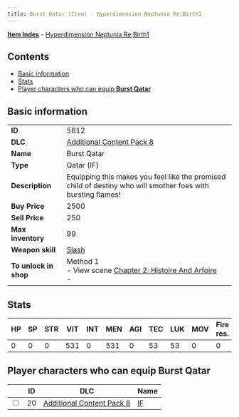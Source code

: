 ```yaml
---
title: Burst Qatar (Item) - Hyperdimension Neptunia Re;Birth1
---
```


[**Item Index**](/neptunia/rb1/item/index.html) - [Hyperdimension Neptunia Re;Birth1](/neptunia/rb1)

## Contents

- [Basic information](#basic-information)
- [Stats](#stats)
- [Player characters who can equip **Burst Qatar**](#player-characters-who-can-equip-burst-qatar)

## Basic information

|   |   |
| -- | -- |
| **ID** | 5612 |
| **DLC** | [Additional Content Pack 8](/neptunia/rb1/dlc/17-pack8.html) |
| **Name** | Burst Qatar |
| **Type** | Qatar (IF) |
| **Description** | Equipping this makes you feel like the promised child of destiny who will smother foes with bursting flames! |
| **Buy Price** | 2500 |
| **Sell Price** | 250 |
| **Max inventory** | 99 |
| **Weapon skill** | [Slash](/neptunia/rb1/skill/17-3202-slash.html) |
| **To unlock in shop** | Method 1<br />- View scene [Chapter 2: Histoire And Arfoire](/neptunia/rb1/scene/1-201-chapter-2-histoire-and-arfoire.html)<br />-  |


## Stats

| HP | SP | STR | VIT | INT | MEN | AGI | TEC | LUK | MOV | Fire res. | Ice res. | Wind res. | Lightning res. |
| -- | -- | --- | --- | --- | --- | --- | --- | --- | --- | --------- | -------- | --------- | -------------- |
| 0 | 0 | 0 | 531 | 0 | 531 | 0 | 53 | 53 | 0 | 0 | 0 | 0 | 0 |


## Player characters who can equip **Burst Qatar**

|    | ID | DLC | Name |
| -- | -- | --- | ---- |
| <input type="checkbox" id="rb1-player-17-20" class="trackbox" /> | 20 | [Additional Content Pack 8](/neptunia/rb1/dlc/17-pack8.html) | [IF](/neptunia/rb1/player/17-20-if.html) |
